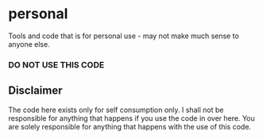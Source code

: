 personal
========

Tools and code that is for personal use - may not make much sense to anyone else.

### DO NOT USE THIS CODE

Disclaimer
----------

The code here exists only for self consumption only. I shall not be responsible
for anything that happens if you use the code in over here. You are solely
responsible for anything that happens with the use of this code.
